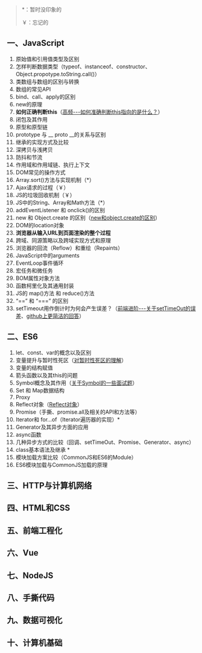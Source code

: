 > *：暂时没印象的
>
> ￥：忘记的

## 一、JavaScript

1. 原始值和引用值类型及区别
2. 怎样判断数据类型（typeof、instanceof、constructor、Object.propotype.toString.call()）
3. 类数组与数组的区别与转换
4. 数组的常见API
5. bind、call、apply的区别
6. new的原理
7. **如何正确判断this**（[高频---如何准确判断this指向的是什么？](https://juejin.cn/post/6954692013489029151)）
8. 闭包及其作用
9. 原型和原型链
10. prototype 与 __ proto __的关系与区别
11. 继承的实现方式及比较
12. 深拷贝与浅拷贝
13. 防抖和节流
14. 作用域和作用域链、执行上下文
15. DOM常见的操作方式
16. Array.sort()方法与实现机制（*）
17. Ajax请求的过程（￥）
18. JS的垃圾回收机制（￥）
19. JS中的String、Array和Math方法（*）
20. addEventListener 和 onclick()的区别
21. new 和 Object.create 的区别（[new和object.create的区别](https://blog.csdn.net/DepressedPrince/article/details/80909636)）
22. DOM的location对象
23. **浏览器从输入URL到页面渲染的整个过程**
24. 跨域、同源策略以及跨域实现方式和原理
25. 浏览器的回流（Reflow）和重绘（Repaints）
26. JavaScript中的arguments
27. EventLoop事件循环
28. 宏任务和微任务
29. BOM属性对象方法
30. 函数柯里化及其通用封装
31. JS的 map()方法 和 reduce()方法
32. “==” 和 “===” 的区别
33. setTimeout用作倒计时为何会产生误差？（[前端进阶---关于setTimeOut的误差](https://juejin.cn/post/6844903861925199886)、[github上更简洁的回答](https://github.com/YvetteLau/Step-By-Step/issues/21)）

## 二、ES6

1. let、const、var的概念以及区别
2. 变量提升与暂时性死区（[对暂时性死区的理解](https://juejin.cn/post/6844903753015885831)）
3. 变量的结构赋值
4. 箭头函数以及其this的问题
5. Symbol概念及其作用（[关于Symbol的一些面试题](https://blog.csdn.net/canoe777/article/details/107759464)）
6. Set 和 Map数据结构
7. Proxy
8. Reflect对象（[Reflect对象](https://zhuanlan.zhihu.com/p/53591351)）
9. Promise（手撕、promise.all及相关的API和方法等）
10. Iterator和 for...of（Iterator遍历器的实现）*
11. Generator及其异步方面的应用
12. async函数
13. 几种异步方式的比较（回调、setTimeOut、Promise、Generator、async）
14. class基本语法及继承 *
15. 模块加载方案比较（CommonJS和ES6的Module）
16. ES6模块加载与CommonJS加载的原理

## 三、HTTP与计算机网络

## 四、HTML和CSS

## 五、前端工程化

## 六、Vue

## 七、NodeJS

## 八、手撕代码

## 九、数据可视化

## 十、计算机基础